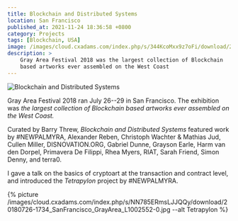 ```yaml
---
title: Blockchain and Distributed Systems
location: San Francisco
published_at: 2021-11-24 18:36:58 +0800
category: Projects
tags: [Blockchain, USA]
image: /images/cloud.cxadams.com/index.php/s/344KcoMxx9z7oFi/download/20180725-1250_SanFrancisco_GrayArea_L1002528-0.jpg
description: >
    Gray Area Festival 2018 was the largest collection of Blockchain
    based artworks ever assembled on the West Coast
---
```


![Blockchain and Distributed
Systems](/images/cloud.cxadams.com/index.php/s/ykosKH6qk6oYzHP/download/20180730-1621_SanFrancisco_GrayArea_L1003046-0.jpg)

Gray Area Festival 2018 ran July 26--29 in San Francisco. The exhibition
was *the largest collection of Blockchain based artworks ever assembled
on the West Coast.*

Curated by Barry Threw, *Blockchain and Distributed Systems* featured
work by #NEWPALMYRA, Alexander Reben, Christoph Wachter & Mathias Jud,
Cullen Miller, DISNOVATION.ORG, Gabriel Dunne, Grayson Earle, Harm van
den Dorpel, Primavera De Filippi, Rhea Myers, RIAT, Sarah Friend, Simon
Denny, and terra0.

I gave a talk on the basics of cryptoart at the transaction and
contract level, and introduced the *Tetrapylon* project by #NEWPALMYRA.

{% picture /images/cloud.cxadams.com/index.php/s/NN785ERmsLJJQQy/download/20180726-1734_SanFrancisco_GrayArea_L1002552-0.jpg --alt Tetrapylon %}
